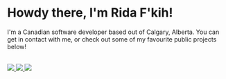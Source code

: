<h1>Howdy there, I'm Rida F'kih!</h1>
I'm a Canadian software developer based out of Calgary, Alberta.
You can get in contact with me, or check out some of my favourite public projects below!<br><br>

<p>
  <a href="mailto:ridafakih@gmail.com" rel="noopener">
    <img src="https://img.shields.io/static/v1?style=for-the-badge&logo=gmail&label=Email&message=ridafakih@gmail.com&color=EA4335" />
  </a>
  <a href="https://discord.com/" rel="noopener">
    <img src="https://img.shields.io/static/v1?style=for-the-badge&logo=discord&label=Discord&message=rida%238514&color=738ADB" />
  </a>
  <a href="https://twitter.com/ridafkih" rel="noopener">
    <img src="https://img.shields.io/static/v1?style=for-the-badge&logo=twitter&label=Email&message=ridafkih&color=1DA1F2" />
  </a>
</p>

<!--
**ridarf/ridarf** is a ✨ _special_ ✨ repository because its `README.md` (this file) appears on your GitHub profile.

Here are some ideas to get you started:

- 🔭 I’m currently working on ...
- 🌱 I’m currently learning ...
- 👯 I’m looking to collaborate on ...
- 🤔 I’m looking for help with ...
- 💬 Ask me about ...
- 📫 How to reach me: ...
- 😄 Pronouns: ...
- ⚡ Fun fact: ...
-->

